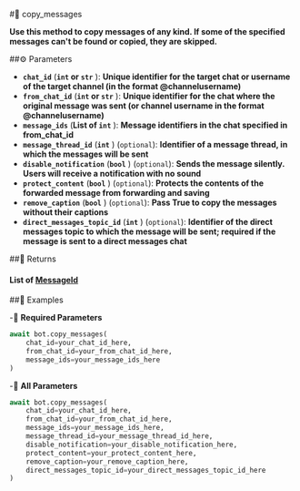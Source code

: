 #🔧 copy_messages

**Use this method to copy messages of any kind. If some of the specified messages can't be found or copied, they are skipped.**

##⚙️ Parameters

- **`chat_id`** (**`int` or `str`** ): **Unique identifier for the target chat or username of the target channel (in the format @channelusername)**
- **`from_chat_id`** (**`int` or `str`** ): **Unique identifier for the chat where the original message was sent (or channel username in the format @channelusername)**
- **`message_ids`** (**List of `int`** ): **Message identifiers in the chat specified in from_chat_id**
- **`message_thread_id`** (**`int`** ) (`optional`): **Identifier of a message thread, in which the messages will be sent**
- **`disable_notification`** (**`bool`** ) (`optional`): **Sends the message silently. Users will receive a notification with no sound**
- **`protect_content`** (**`bool`** ) (`optional`): **Protects the contents of the forwarded message from forwarding and saving**
- **`remove_caption`** (**`bool`** ) (`optional`): **Pass True to copy the messages without their captions**
- **`direct_messages_topic_id`** (**`int`** ) (`optional`): **Identifier of the direct messages topic to which the message will be sent; required if the message is sent to a direct messages chat**

##📲 Returns

#### List of [MessageId](../types/MessageId.md)

##📀 Examples

-🪫 **Required Parameters**

```python
await bot.copy_messages(
    chat_id=your_chat_id_here,
    from_chat_id=your_from_chat_id_here,
    message_ids=your_message_ids_here
)
```

-🔋 **All Parameters**

```python
await bot.copy_messages(
    chat_id=your_chat_id_here,
    from_chat_id=your_from_chat_id_here,
    message_ids=your_message_ids_here,
    message_thread_id=your_message_thread_id_here,
    disable_notification=your_disable_notification_here,
    protect_content=your_protect_content_here,
    remove_caption=your_remove_caption_here,
    direct_messages_topic_id=your_direct_messages_topic_id_here
)
```
